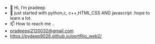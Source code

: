 - 👋 Hi, I’m pradeep
- 👀 just started with python,c, c++,HTML,CSS AND javascript .hope to learn a lot.
- 📫 How to reach me ..
- pradeepsi2120032@gmail.com
- https://pydeep9026.github.io/portfilio_web2/
